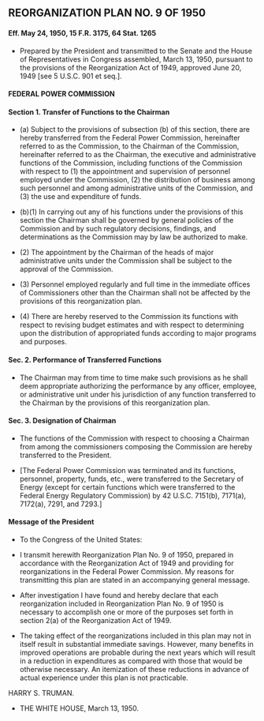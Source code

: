 ## **REORGANIZATION PLAN NO. 9 OF 1950**
#### Eff. May 24, 1950, 15 F.R. 3175, 64 Stat. 1265
* Prepared by the President and transmitted to the Senate and the House of Representatives in Congress assembled, March 13, 1950, pursuant to the provisions of the Reorganization Act of 1949, approved June 20, 1949 [see 5 U.S.C. 901 et seq.].

#### FEDERAL POWER COMMISSION
#### Section 1. Transfer of Functions to the Chairman
* (a) Subject to the provisions of subsection (b) of this section, there are hereby transferred from the Federal Power Commission, hereinafter referred to as the Commission, to the Chairman of the Commission, hereinafter referred to as the Chairman, the executive and administrative functions of the Commission, including functions of the Commission with respect to (1) the appointment and supervision of personnel employed under the Commission, (2) the distribution of business among such personnel and among administrative units of the Commission, and (3) the use and expenditure of funds.

* (b)(1) In carrying out any of his functions under the provisions of this section the Chairman shall be governed by general policies of the Commission and by such regulatory decisions, findings, and determinations as the Commission may by law be authorized to make.

* (2) The appointment by the Chairman of the heads of major administrative units under the Commission shall be subject to the approval of the Commission.

* (3) Personnel employed regularly and full time in the immediate offices of Commissioners other than the Chairman shall not be affected by the provisions of this reorganization plan.

* (4) There are hereby reserved to the Commission its functions with respect to revising budget estimates and with respect to determining upon the distribution of appropriated funds according to major programs and purposes.

#### Sec. 2. Performance of Transferred Functions
* The Chairman may from time to time make such provisions as he shall deem appropriate authorizing the performance by any officer, employee, or administrative unit under his jurisdiction of any function transferred to the Chairman by the provisions of this reorganization plan.

#### Sec. 3. Designation of Chairman
* The functions of the Commission with respect to choosing a Chairman from among the commissioners composing the Commission are hereby transferred to the President.

* [The Federal Power Commission was terminated and its functions, personnel, property, funds, etc., were transferred to the Secretary of Energy (except for certain functions which were transferred to the Federal Energy Regulatory Commission) by 42 U.S.C. 7151(b), 7171(a), 7172(a), 7291, and 7293.]

#### Message of the President
* To the Congress of the United States:

* I transmit herewith Reorganization Plan No. 9 of 1950, prepared in accordance with the Reorganization Act of 1949 and providing for reorganizations in the Federal Power Commission. My reasons for transmitting this plan are stated in an accompanying general message.

* After investigation I have found and hereby declare that each reorganization included in Reorganization Plan No. 9 of 1950 is necessary to accomplish one or more of the purposes set forth in section 2(a) of the Reorganization Act of 1949.

* The taking effect of the reorganizations included in this plan may not in itself result in substantial immediate savings. However, many benefits in improved operations are probable during the next years which will result in a reduction in expenditures as compared with those that would be otherwise necessary. An itemization of these reductions in advance of actual experience under this plan is not practicable.

HARRY S. TRUMAN.&nbsp;&nbsp;&nbsp;&nbsp;&nbsp;&nbsp;


* THE WHITE HOUSE, March 13, 1950.
